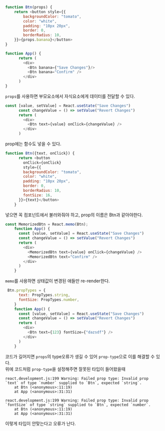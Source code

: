 ```javascript
function Btn(props) {
    return <button style={{
        backgroundColor: "tomato",
        color: "white",
        padding: "10px 20px",
        border: 0,
        borderRadius: 10,
    }}>{props.banana}</button>
}

function App() {
      return (
        <div>
          <Btn banana={"Save Changes"}/>
          <Btn banana="Confirm" />
        </div>
      )
}
```
`props`를 사용하면 부모요소에서 자식요소에게 데이터를 전달할 수 있다.

```javascript
const [value, setValue] = React.useState("Save Changes")
      const changeValue = () => setValue("Revert Changes")
      return (
        <div>
          <Btn text={value} onClick={changeValue} />
        </div>
      )
```
prop에는 함수도 넣을 수 있다.
```javascript
function Btn({text, onClick}) {
      return <button
        onClick={onClick}
        style={{
        backgroundColor: "tomato",
        color: "white",
        padding: "10px 20px",
        border: 0,
        borderRadius: 10,
        fontSize: 16,
      }}>{text}</button>
    }
```
넣으면 꼭 컴포넌트에서 불러와줘야 하고, prop의 이름은 Btn과 같아야한다.
```javascript
const MemorizedBtn = React.memo(Btn);
    function App() {
      const [value, setValue] = React.useState("Save Changes")
      const changeValue = () => setValue("Revert Changes")
      return (
        <div>
          <MemorizedBtn text={value} onClick={changeValue} />
          <MemorizedBtn text="Confirm" />
        </div>
      )
    }
```
`memo`를 사용하면 상태값이 변경된 애들만 re-render한다.
```javascript
 Btn.propTypes = {
      text: PropTypes.string,
      fontSize: PropTypes.number,
    }
    function App() {
      const [value, setValue] = React.useState("Save Changes")
      const changeValue = () => setValue("Revert Changes")
      return (
        <div>
          <Btn text={123} fontSize={"dazsdf"} />
        </div>
      )
    }
```
코드가 길어지면 `props`의 type오류가 생길 수 있어 `prop-type`으로 이를 해결할 수 있다. <br>
위에 코드처럼 `prop-type`을 설정해주면 잘못된 타입이 들어왔을때
```shell
react.development.js:199 Warning: Failed prop type: Invalid prop `text` of type `number` supplied to `Btn`, expected `string`.
    at Btn (<anonymous>:11:19)
    at App (<anonymous>:31:31)

react.development.js:199 Warning: Failed prop type: Invalid prop `fontSize` of type `string` supplied to `Btn`, expected `number`.
    at Btn (<anonymous>:11:19)
    at App (<anonymous>:31:31)
```
이렇게 타입이 안맞는다고 오류가 난다.